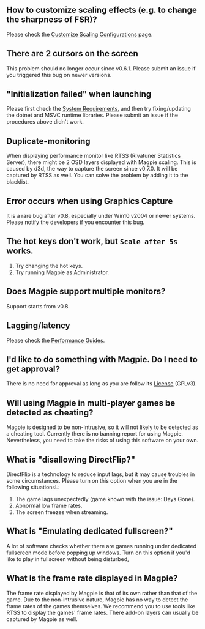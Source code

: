 ## How to customize scaling effects (e.g. to change the sharpness of FSR)?

Please check the [Customize Scaling Configurations](https://github.com/Blinue/Magpie/wiki/customizing_scaling_configurations) page.

## There are 2 cursors on the screen

This problem should no longer occur since v0.6.1. Please submit an issue if you triggered this bug on newer versions.

## "Initialization failed" when launching

Please first check the [System Requirements](https://github.com/Blinue/Magpie/blob/master/README_EN.md#System-Requirements), and then try fixing/updating the dotnet and MSVC runtime libraries. Please submit an issue if the procedures above didn't work.

## Duplicate-monitoring

When displaying performance monitor like RTSS (Rivatuner Statistics Server), there might be 2 OSD layers displayed with Magpie scaling. This is caused by d3d, the way to capture the screen since v0.7.0. It will be captured by RTSS as well. You can solve the problem by adding it to the blacklist.

## Error occurs when using Graphics Capture

It is a rare bug after v0.8, especially under Win10 v2004 or newer systems. Please notify the developers if you encounter this bug.

## The hot keys don't work, but `Scale after 5s` works.

1. Try changing the hot keys.
2. Try running Magpie as Administrator.

## Does Magpie support multiple monitors?

Support starts from v0.8.

## Lagging/latency

Please check the [Performance Guides](https://github.com/Blinue/Magpie/wiki/performance_guides).

## I'd like to do something with Magpie. Do I need to get approval?

There is no need for approval as long as you are follow its [License](https://github.com/Blinue/Magpie/blob/main/LICENSE) (GPLv3).
## Will using Magpie in multi-player games be detected as cheating?

Magpie is designed to be non-intrusive, so it will not likely to be detected as a cheating tool. Currently there is no banning report for using Magpie. Nevertheless, you need to take the risks of using this software on your own.

## What is "disallowing DirectFlip?"

DirectFlip is a technology to reduce input lags, but it may cause troubles in some circumstances. Please turn on this option when you are in the following situationsL:

1. The game lags unexpectedly (game known with the issue: Days Gone).
2. Abnormal low frame rates.
3. The screen freezes when streaming.

## What is "Emulating dedicated fullscreen?"

A lot of software checks whether there are games running under dedicated fullscreen mode before popping up windows. Turn on this option if you'd like to play in fullscreen without being disturbed,

## What is the frame rate displayed in Magpie?

The frame rate displayed by Magpie is that of its own rather than that of the game. Due to the non-intrusive nature, Magpie has no way to detect the frame rates of the games themselves. We recommend you to use tools like RTSS to display the games' frame rates. There add-on layers can usually be captured by Magpie as well.

